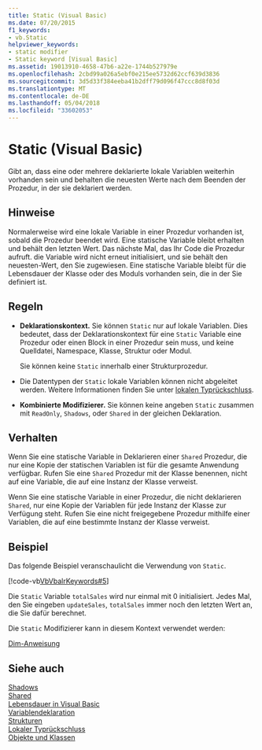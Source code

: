 ```yaml
---
title: Static (Visual Basic)
ms.date: 07/20/2015
f1_keywords:
- vb.Static
helpviewer_keywords:
- static modifier
- Static keyword [Visual Basic]
ms.assetid: 19013910-4658-47b6-a22e-1744b527979e
ms.openlocfilehash: 2cbd99a026a5ebf0e215ee5732d62ccf639d3836
ms.sourcegitcommit: 3d5d33f384eeba41b2dff79d096f47ccc8d8f03d
ms.translationtype: MT
ms.contentlocale: de-DE
ms.lasthandoff: 05/04/2018
ms.locfileid: "33602053"
---
```

# <a name="static-visual-basic"></a>Static (Visual Basic)
Gibt an, dass eine oder mehrere deklarierte lokale Variablen weiterhin vorhanden sein und behalten die neuesten Werte nach dem Beenden der Prozedur, in der sie deklariert werden.  
  
## <a name="remarks"></a>Hinweise  
 Normalerweise wird eine lokale Variable in einer Prozedur vorhanden ist, sobald die Prozedur beendet wird. Eine statische Variable bleibt erhalten und behält den letzten Wert. Das nächste Mal, das Ihr Code die Prozedur aufruft. die Variable wird nicht erneut initialisiert, und sie behält den neuesten-Wert, den Sie zugewiesen. Eine statische Variable bleibt für die Lebensdauer der Klasse oder des Moduls vorhanden sein, die in der Sie definiert ist.  
  
## <a name="rules"></a>Regeln  
  
-   **Deklarationskontext.** Sie können `Static` nur auf lokale Variablen. Dies bedeutet, dass der Deklarationskontext für eine `Static` Variable eine Prozedur oder einen Block in einer Prozedur sein muss, und keine Quelldatei, Namespace, Klasse, Struktur oder Modul.  
  
     Sie können keine `Static` innerhalb einer Strukturprozedur.  
  
-   Die Datentypen der `Static` lokale Variablen können nicht abgeleitet werden. Weitere Informationen finden Sie unter [lokalen Typrückschluss](../../../visual-basic/programming-guide/language-features/variables/local-type-inference.md).  
  
-   **Kombinierte Modifizierer.** Sie können keine angeben `Static` zusammen mit `ReadOnly`, `Shadows`, oder `Shared` in der gleichen Deklaration.  
  
## <a name="behavior"></a>Verhalten  
 Wenn Sie eine statische Variable in Deklarieren einer `Shared` Prozedur, die nur eine Kopie der statischen Variablen ist für die gesamte Anwendung verfügbar. Rufen Sie eine `Shared` Prozedur mit der Klasse benennen, nicht auf eine Variable, die auf eine Instanz der Klasse verweist.  
  
 Wenn Sie eine statische Variable in einer Prozedur, die nicht deklarieren `Shared`, nur eine Kopie der Variablen für jede Instanz der Klasse zur Verfügung steht. Rufen Sie eine nicht freigegebene Prozedur mithilfe einer Variablen, die auf eine bestimmte Instanz der Klasse verweist.  
  
## <a name="example"></a>Beispiel  
 Das folgende Beispiel veranschaulicht die Verwendung von `Static`.  
  
 [!code-vb[VbVbalrKeywords#5](../../../visual-basic/language-reference/codesnippet/VisualBasic/static_1.vb)]  
  
 Die `Static` Variable `totalSales` wird nur einmal mit 0 initialisiert. Jedes Mal, den Sie eingeben `updateSales`, `totalSales` immer noch den letzten Wert an, die Sie dafür berechnet.  
  
 Die `Static` Modifizierer kann in diesem Kontext verwendet werden:  
  
 [Dim-Anweisung](../../../visual-basic/language-reference/statements/dim-statement.md)  
  
## <a name="see-also"></a>Siehe auch  
 [Shadows](../../../visual-basic/language-reference/modifiers/shadows.md)  
 [Shared](../../../visual-basic/language-reference/modifiers/shared.md)  
 [Lebensdauer in Visual Basic](../../../visual-basic/programming-guide/language-features/declared-elements/lifetime.md)  
 [Variablendeklaration](../../../visual-basic/programming-guide/language-features/variables/variable-declaration.md)  
 [Strukturen](../../../visual-basic/programming-guide/language-features/data-types/structures.md)  
 [Lokaler Typrückschluss](../../../visual-basic/programming-guide/language-features/variables/local-type-inference.md)  
 [Objekte und Klassen](../../../visual-basic/programming-guide/language-features/objects-and-classes/index.md)
